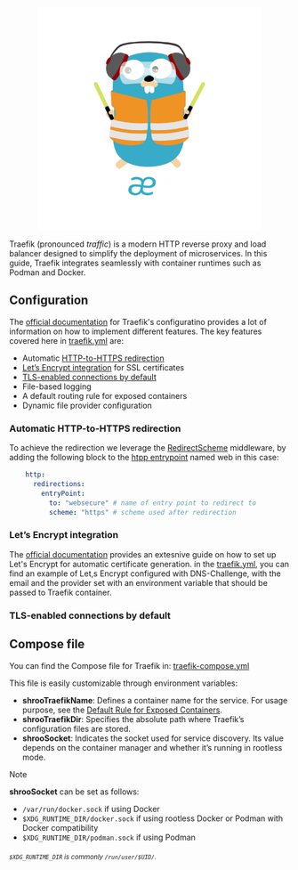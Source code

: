 <p align="center">
<img height="400" title="Traefik" src="/assets/img/traefik.logo-dark.png" alt="">
</p>

Traefik (pronounced *traffic*) is a modern HTTP reverse proxy and load balancer designed to simplify the deployment of microservices. In this guide, Traefik integrates seamlessly with container runtimes such as Podman and Docker.

## Configuration 

The [official documentation](https://doc.traefik.io/traefik/getting-started/configuration-overview/) for Traefik's configuratino provides a lot of information on how to implement different features.
The key features covered here in [traefik.yml](/services/traefik/traefik.yml) are:

- Automatic [HTTP-to-HTTPS redirection](#automatic-http-to-https-redirection)
- [Let’s Encrypt integration](#lets-encrypt-integration) for SSL certificates
- [TLS-enabled connections by default](#tls-enabled-connections-by-default)
- File-based logging
- A default routing rule for exposed containers
- Dynamic file provider configuration


### Automatic HTTP-to-HTTPS redirection

To achieve the redirection we leverage the [RedirectScheme](https://doc.traefik.io/traefik/middlewares/http/redirectscheme/) middleware, by adding the following block to the [htpp entrypoint](https://github.com/BDIFluky/shroobada_beta/blob/e1eeb406d7dee286976fd818299a091ca785f7ca/services/traefik/traefik.yml#L12-L18) named web in this case:
```yaml
    http:
      redirections:
        entryPoint:
          to: "websecure" # name of entry point to redirect to
          scheme: "https" # scheme used after redirection
```

### Let’s Encrypt integration

The [official documentation](https://doc.traefik.io/traefik/https/acme/) provides an extesnive guide on how to set up Let's Encrypt for automatic certificate generation.
in the [traefik.yml](https://github.com/BDIFluky/shroobada_beta/blob/e1eeb406d7dee286976fd818299a091ca785f7ca/services/traefik/traefik.yml#L29-L37), you can find an example of Let,s Encrypt configured with DNS-Challenge, with the email and the provider set with an environment variable that should be passed to Traefik container. 


### TLS-enabled connections by default



## Compose file

You can find the Compose file for Traefik in: [traefik-compose.yml](/services/traefik/traefik-compose.yml)

This file is easily customizable through environment variables:

- **shrooTraefikName**: Defines a container name for the service. For usage purpose, see the [Default Rule for Exposed Containers](default-rule-for-exposed-containers).
- **shrooTraefikDir**: Specifies the absolute path where Traefik’s configuration files are stored.
- **shrooSocket**: Indicates the socket used for service discovery. Its value depends on the container manager and whether it’s running in rootless mode.

> [!NOTE]  
> **shrooSocket** can be set as follows:
> - `/var/run/docker.sock` if using Docker
> - `$XDG_RUNTIME_DIR/docker.sock` if using rootless Docker or Podman with Docker compatibility
> - `$XDG_RUNTIME_DIR/podman.sock` if using Podman
>
> <sub>*`$XDG_RUNTIME_DIR` is commonly `/run/user/$UID/`.*</sub>




